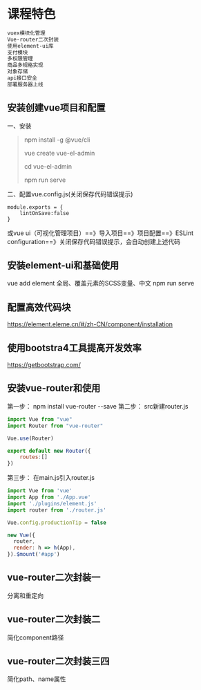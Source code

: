 # 课程特色

```cmd
vuex模块化管理
Vue-router二次封装
使用element-ui库
支付模块
多权限管理
商品多规格实现
对象存储
api接口安全
部署服务器上线
```

## 安装创建vue项目和配置

一、安装
>npm install -g @vue/cli
>
>vue create vue-el-admin
>
>cd vue-el-admin
>
>npm run serve

二、配置vue.config.js(关闭保存代码错误提示)

```javascrupt
module.exports = {
    lintOnSave:false
}
```

或vue ui（可视化管理项目）==》导入项目==》项目配置==》ESLint configuration==》关闭保存代码错误提示，会自动创建上述代码

## 安装element-ui和基础使用

vue add element
全局、覆盖元素的SCSS变量、中文
npm run serve

## 配置高效代码块

https://element.eleme.cn/#/zh-CN/component/installation

## 使用bootstra4工具提高开发效率

https://getbootstrap.com/

## 安装vue-router和使用

第一步：
    npm install vue-router --save
第二步：
    src新建router.js

```javascript
import Vue from "vue"
import Router from "vue-router"

Vue.use(Router)

export default new Router({
    routes:[]
})
```

第三步：
    在main.js引入router.js

```javascript
import Vue from 'vue'
import App from './App.vue'
import './plugins/element.js'
import router from './router.js'

Vue.config.productionTip = false

new Vue({
  router,
  render: h => h(App),
}).$mount('#app')
```

## vue-router二次封装一

分离和重定向

## vue-router二次封装二

简化component路径

## vue-router二次封装三四

简化path、name属性
